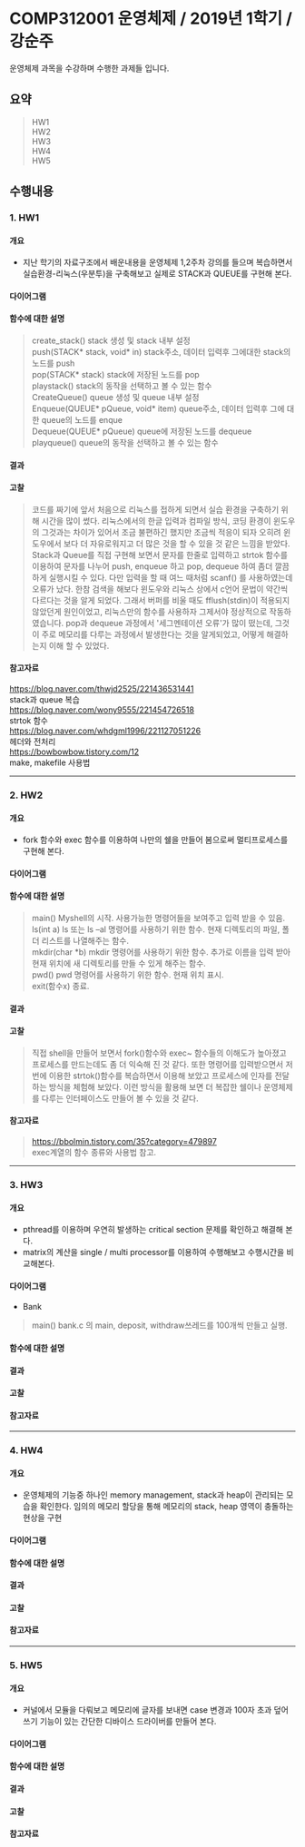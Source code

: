 # COMP312001 운영체제 / 2019년 1학기 / 강순주

운영체제 과목을 수강하며 수행한 과제들 입니다.

## 요약

> HW1<br>HW2<br>HW3<br>HW4<br>HW5 

## 수행내용
### 1. HW1


#### 개요
* 지난 학기의 자료구조에서 배운내용을 운영체제 1,2주차 강의를 들으며 복습하면서		 
실습환경-리눅스(우분투)을 구축해보고 실제로 STACK과 QUEUE를 구현해 본다.

#### 다이어그램

#### 함수에 대한 설명
> create_stack()	stack 생성 및 stack 내부 설정<br>push(STACK* stack, void* in) stack주소, 데이터 입력후 그에대한 stack의 노드를 push
<br>pop(STACK* stack) stack에 저장된 노드를 pop
<br>playstack()	stack의 동작을 선택하고 볼 수 있는 함수
<br>CreateQueue()	queue 생성 및 queue 내부 설정
<br>Enqueue(QUEUE* pQueue, void* item) queue주소, 데이터 입력후 그에 대한 queue의 노드를 enque
<br>Dequeue(QUEUE* pQueue) queue에 저장된 노드를 dequeue
<br>playqueue()	queue의 동작을 선택하고 볼 수 있는 함수

#### 결과

#### 고찰
>코드를 짜기에 앞서 처음으로 리눅스를 접하게 되면서 실습 환경을 구축하기 위해 시간을 많이 썼다. 리눅스에서의 한글 입력과 컴파일 방식, 코딩 환경이 윈도우의 그것과는 차이가 있어서 조금 불편하긴 했지만 조금씩 적응이 되자 오히려 윈도우에서 보다 더 자유로워지고 더 많은 것을 할 수 있을 것 같은 느낌을 받았다. <br>Stack과 Queue를 직접 구현해 보면서 문자를 한줄로 입력하고 strtok 함수를 이용하여 문자를 나누어 push, enqueue 하고 pop, dequeue 하여 좀더 깔끔하게 실행시킬 수 있다.  다만 입력을 할 때 여느 때처럼 scanf() 를 사용하였는데 오류가 났다. 한참 검색을 해보다 윈도우와 리눅스 상에서 c언어 문법이 약간씩 다르다는 것을 알게 되었다. 그래서 버퍼를 비울 때도 fflush(stdin)이 적용되지 않았던게 원인이었고, 리눅스만의 함수를 사용하자 그제서야 정상적으로 작동하였습니다. pop과 dequeue 과정에서 '세그멘테이션 오류'가 많이 떴는데, 그것이 주로 메모리를 다루는 과정에서 발생한다는 것을 알게되었고, 어떻게 해결하는지 이해 할 수 있었다.

#### 참고자료
https://blog.naver.com/thwjd2525/221436531441
<br>stack과 queue 복습
<br>https://blog.naver.com/wony9555/221454726518
<br>strtok 함수
<br>https://blog.naver.com/whdgml1996/221127051226
<br>헤더와 전처리
<br>https://bowbowbow.tistory.com/12
<br>make, makefile 사용법

---
### 2. HW2

#### 개요
* fork 함수와 exec 함수를 이용하여 나만의 쉘을 만들어 봄으로써 멀티프로세스를 구현해 본다.

#### 다이어그램
#### 함수에 대한 설명
>main()		Myshell의 시작. 사용가능한 명령어들을 보여주고 입력 받을 수 있음.<br>
ls(int a)		ls 또는 ls –al 명령어를 사용하기 위한 함수. 현재 디렉토리의 파일, 폴더 리스트를 나열해주는 함수.<br>
mkdir(char *b) mkdir 명령어를 사용하기 위한 함수. 추가로 이름을 입력 받아 현재 위치에 새 디렉토리를 만들 수 있게 해주는 함수.<br>
pwd()		pwd 명령어를 사용하기 위한 함수. 현재 위치 표시.<br>
exit(함수x)		종료.<br>

#### 결과

#### 고찰
>직접 shell을 만들어 보면서 fork()함수와 exec~ 함수들의 이해도가 높아졌고 프로세스를 만드는데도 좀 더 익숙해 진 것 같다. 또한 명령어를 입력받으면서 저번에 이용한 strtok()함수를 복습하면서 이용해 보았고 프로세스에 인자를 전달하는 방식을 체험해 보았다. 이런 방식을 활용해 보면 더 복잡한 쉘이나 운영체제를 다루는 인터페이스도 만들어 볼 수 있을 것 같다.
#### 참고자료
>https://bbolmin.tistory.com/35?category=479897<br>
	exec계열의 함수 종류와 사용법 참고.
  
---
### 3. HW3

#### 개요
* pthread를 이용하며 우연히 발생하는 critical section 문제를 확인하고 해결해 본다.
*	matrix의 계산을 single / multi processor를 이용하여 수행해보고 수행시간을 비교해본다.
#### 다이어그램
* Bank
>main()		bank.c 의 main, deposit, withdraw쓰레드를 100개씩 만들고 실행.
#### 함수에 대한 설명
#### 결과
#### 고찰
#### 참고자료

---
### 4. HW4

#### 개요
* 운영체제의 기능중 하나인 memory management, stack과 heap이 관리되는 모습을 		확인한다.
임의의 메모리 할당을 통해 메모리의 stack, heap 영역이 충돌하는 현상을 구현
#### 다이어그램
#### 함수에 대한 설명
#### 결과
#### 고찰
#### 참고자료

---
### 5. HW5
#### 개요
* 커널에서 모듈을 다뤄보고 메모리에 글자를 보내면 case 변경과 100자 초과 덮어쓰기 기능이 있는 간단한 디바이스 드라이버를 만들어 본다.

#### 다이어그램
#### 함수에 대한 설명
#### 결과
#### 고찰
#### 참고자료
